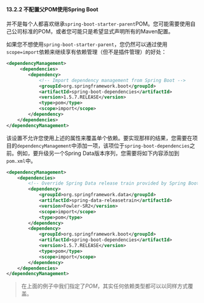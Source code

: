 #### 13.2.2 不配置父POM使用Spring  Boot

并不是每个人都喜欢继承`spring-boot-starter-parent`POM。您可能需要使用自己公司标准的POM，或者您可能只是希望显式声明所有的Maven配置。

如果您不想使用`spring-boot-starter-parent`，您仍然可以通过使用`scope=import`依赖来继续享有依赖管理（但不是插件管理）的好处：

```xml
<dependencyManagement>
     <dependencies>
        <dependency>
            <!-- Import dependency management from Spring Boot -->
            <groupId>org.springframework.boot</groupId>
            <artifactId>spring-boot-dependencies</artifactId>
            <version>1.5.7.RELEASE</version>
            <type>pom</type>
            <scope>import</scope>
        </dependency>
    </dependencies>
</dependencyManagement>
```

该设置不允许您使用上述的属性来覆盖单个依赖。要实现那样的结果，您需要在项目的`dependencyManagement`中添加一项，该项位于`spring-boot-dependencies`之前。例如，要升级另一个Spring Data版本序列，您需要将如下内容添加到`pom.xml`中。

```xml
<dependencyManagement>
    <dependencies>
        <!-- Override Spring Data release train provided by Spring Boot -->
        <dependency>
            <groupId>org.springframework.data</groupId>
            <artifactId>spring-data-releasetrain</artifactId>
            <version>Fowler-SR2</version>
            <scope>import</scope>
            <type>pom</type>
        </dependency>
        <dependency>
            <groupId>org.springframework.boot</groupId>
            <artifactId>spring-boot-dependencies</artifactId>
            <version>1.5.7.RELEASE</version>
            <type>pom</type>
            <scope>import</scope>
        </dependency>
    </dependencies>
</dependencyManagement>
```

>在上面的例子中我们指定了*POM*，其实任何依赖类型都可以以同样方式覆盖。
